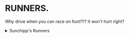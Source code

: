 # RUNNERS.
Why drive when you can race on foot!?!? It won't hurt right?

<details>
  
  <summary>Sunchipp's Runners</summary>
  
  * Rayman (Rayman 2)
</details>
